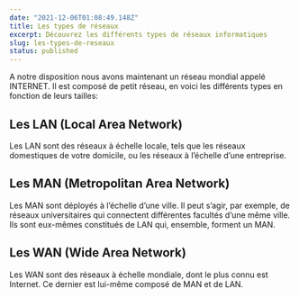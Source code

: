 ```yaml
---
date: "2021-12-06T01:08:49.148Z"
title: Les types de réseaux
excerpt: Découvrez les différents types de réseaux informatiques
slug: les-types-de-reseaux
status: published
---
```


A notre disposition nous avons maintenant un réseau mondial appelé INTERNET. Il est composé de petit réseau, en voici les différents types en fonction de leurs tailles:

## Les LAN (Local Area Network)

Les LAN sont des réseaux à échelle locale, tels que les réseaux domestiques de votre domicile, ou les réseaux à l’échelle d’une entreprise.

## Les MAN (Metropolitan Area Network)

Les MAN sont déployés à l’échelle d’une ville. Il peut s’agir, par exemple, de réseaux universitaires qui connectent différentes facultés d’une même ville. Ils sont eux-mêmes constitués de LAN qui, ensemble, forment un MAN.

## Les WAN (Wide Area Network)

Les WAN sont des réseaux à échelle mondiale, dont le plus connu est Internet. Ce dernier est lui-même composé de MAN et de LAN.
